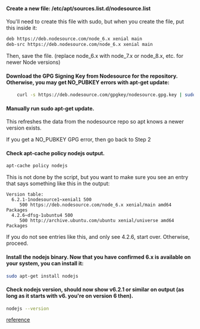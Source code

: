 #### Create a new file: /etc/apt/sources.list.d/nodesource.list

You'll need to create this file with sudo, but when you create the file, put this inside it:
```sh
deb https://deb.nodesource.com/node_6.x xenial main
deb-src https://deb.nodesource.com/node_6.x xenial main
```

Then, save the file. (replace node_6.x with node_7.x or node_8.x, etc. for newer Node versions)

#### Download the GPG Signing Key from Nodesource for the repository. Otherwise, you may get NO_PUBKEY errors with apt-get update:
```sh
    curl -s https://deb.nodesource.com/gpgkey/nodesource.gpg.key | sudo apt-key add -
```

#### Manually run sudo apt-get update.

This refreshes the data from the nodesource repo so apt knows a newer version exists.

If you get a NO_PUBKEY GPG error, then go back to Step 2

#### Check apt-cache policy nodejs output.
```sh
apt-cache policy nodejs
```
This is not done by the script, but you want to make sure you see an entry that says something like this in the output:

```
Version table:
  6.2.1-1nodesource1~xenial1 500
     500 https://deb.nodesource.com/node_6.x xenial/main amd64 Packages
  4.2.6~dfsg-1ubuntu4 500
     500 http://archive.ubuntu.com/ubuntu xenial/universe amd64 Packages
```

If you do not see entries like this, and only see 4.2.6, start over. Otherwise, proceed.

#### Install the nodejs binary. Now that you have confirmed 6.x is available on your system, you can install it: 
```sh
sudo apt-get install nodejs
```

#### Check nodejs version, should now show v6.2.1 or similar on output (as long as it starts with v6. you're on version 6 then).
```sh
nodejs --version 
```


[reference](https://askubuntu.com/questions/786272/why-does-installing-node-6-x-on-ubuntu-16-04-actually-install-node-4-2-6)